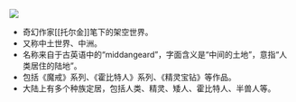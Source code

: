 ![](1.jpg)
- 奇幻作家[[托尔金]]笔下的架空世界。
- 又称中土世界、中洲。
- 名称来自于古英语中的“middangeard”，字面含义是“中间的土地”，意指“人类居住的陆地”。
- 包括《魔戒》系列、《霍比特人》系列、《精灵宝钻》等作品。
- 大陆上有多个种族定居，包括人类、精灵、矮人、霍比特人、半兽人等。